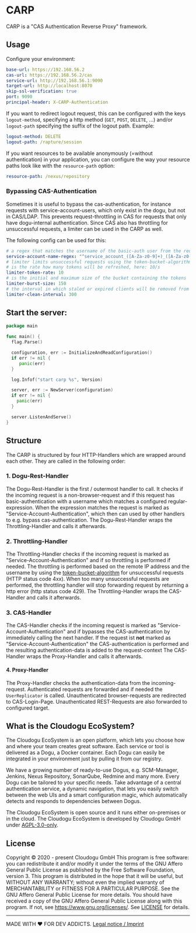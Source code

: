 # CARP

CARP is a "CAS Authentication Reverse Proxy" framework.

## Usage

Configure your environment:

```yaml
base-url: https://192.168.56.2
cas-url: https://192.168.56.2/cas
service-url: http://192.168.56.1:9090
target-url: http://localhost:8070
skip-ssl-verification: true
port: 9090
principal-header: X-CARP-Authentication
```

If you want to redirect logout request, this can be configured with the keys `logout-method`,
specifying a http method (`GET`, `POST`, `DELETE`, ...) and/or `logout-path` specifying the
suffix of the logout path. Example:

```yaml
logout-method: DELETE
logout-path: /rapture/session
```

If you want resources to be available anonymously (=without authentication) in your application,
you can configure the way your resource paths look like with the `resource-path` option:

```yaml
resource-path: /nexus/repository
```

### Bypassing CAS-Authentication
Sometimes it is useful to bypass the cas-authentication, for instance requests with service-account-users, which only exist in the dogu, but not in CAS/LDAP.
This prevents request-throttling in CAS for requests that only have dogu-internal authentication.
Since CAS also has throttling for unsuccessful requests, a limiter can be used in the CARP as well. 

The following config can be used for this:

```yaml
# a regex that matches the username of the basic-auth user from the request that should bypass cas-authentication
service-account-name-regex: "^service_account_([A-Za-z0-9]+)_([A-Za-z0-9]+)$"
# limiter limits unsuccessful requests using the token-bucket-algorithm (see https://en.wikipedia.org/wiki/Token_bucket)
# is the rate how many tokens will be refreshed, here: 10/s
limiter-token-rate: 10
# is the initial and maximum size of the bucket containing the tokens
limiter-burst-size: 150
# the interval in which staled or expired clients will be removed from the throttling list
limiter-clean-interval: 300
```


## Start the server:

```go
package main

func main() {
  flag.Parse()

  configuration, err := InitializeAndReadConfiguration()
  if err != nil {
     panic(err)
  }

  log.Infof("start carp %s", Version)

  server, err := NewServer(configuration)
  if err != nil {
	panic(err)
  }

  server.ListenAndServe()
}
```

## Structure

The CARP is structured by four HTTP-Handlers which are wrapped around each other.
They are called in the following order:

### 1. Dogu-Rest-Handler
The Dogu-Rest-Handler is the first / outermost handler to call.
It checks if the incoming request is a non-browser-request and if this request has basic-authentication with a username which matches a configured regular-expression.
When the expression matches the request is marked as "Service-Account-Authentication", which then can used by other handlers to e.g. bypass cas-authentication.
The Dogu-Rest-Handler wraps the Throttling-Handler and calls it afterwards.

### 2. Throttling-Handler
The Throttling-Handler checks if the incoming request is marked as "Service-Account-Authentication" and if so throttling is performed if needed.
The throttling is performed based on the remote IP address and the username by using the [token-bucket-algorithm](https://pkg.go.dev/golang.org/x/time/rate#Limiter) for unsuccessful 
requests (HTTP status code 4xx). When too many unsuccessful requests are performed, the throttling handler will stop forwarding request by returning a http error (http status code 429).
The Throttling-Handler wraps the CAS-Handler and calls it afterwards.

### 3. CAS-Handler
The CAS-Handler checks if the incoming request is marked as "Service-Account-Authentication" and if bypasses the CAS-authentication by immediately calling the next handler.
If the request ist __not__ marked as "Service-Account-Authentication" the CAS-authentication is performed and the resulting authentication-data is added to the request-context 
The CAS-Handler wraps the Proxy-Handler and calls it afterwards.

#### 4. Proxy-Handler
The Proxy-Handler checks the authentication-data from the incoming-request.
Authenticated requests are forwarded and if needed the `UserReplicator` is called.
Unauthenticated browser-requests are redirected to CAS-Login-Page.
Unauthenticated REST-Requests are also forwarded to configured target. 

## What is the Cloudogu EcoSystem?
The Cloudogu EcoSystem is an open platform, which lets you choose how and where your team creates great software. Each service or tool is delivered as a Dogu, a Docker container. Each Dogu can easily be integrated in your environment just by pulling it from our registry.

We have a growing number of ready-to-use Dogus, e.g. SCM-Manager, Jenkins, Nexus Repository, SonarQube, Redmine and many more. Every Dogu can be tailored to your specific needs. Take advantage of a central authentication service, a dynamic navigation, that lets you easily switch between the web UIs and a smart configuration magic, which automatically detects and responds to dependencies between Dogus.

The Cloudogu EcoSystem is open source and it runs either on-premises or in the cloud. The Cloudogu EcoSystem is developed by Cloudogu GmbH under [AGPL-3.0-only](https://spdx.org/licenses/AGPL-3.0-only.html).

## License
Copyright © 2020 - present Cloudogu GmbH
This program is free software: you can redistribute it and/or modify it under the terms of the GNU Affero General Public License as published by the Free Software Foundation, version 3.
This program is distributed in the hope that it will be useful, but WITHOUT ANY WARRANTY; without even the implied warranty of MERCHANTABILITY or FITNESS FOR A PARTICULAR PURPOSE. See the GNU Affero General Public License for more details.
You should have received a copy of the GNU Affero General Public License along with this program. If not, see https://www.gnu.org/licenses/.
See [LICENSE](LICENSE) for details.


---
MADE WITH :heart:&nbsp;FOR DEV ADDICTS. [Legal notice / Imprint](https://cloudogu.com/en/imprint/?mtm_campaign=ecosystem&mtm_kwd=imprint&mtm_source=github&mtm_medium=link)
